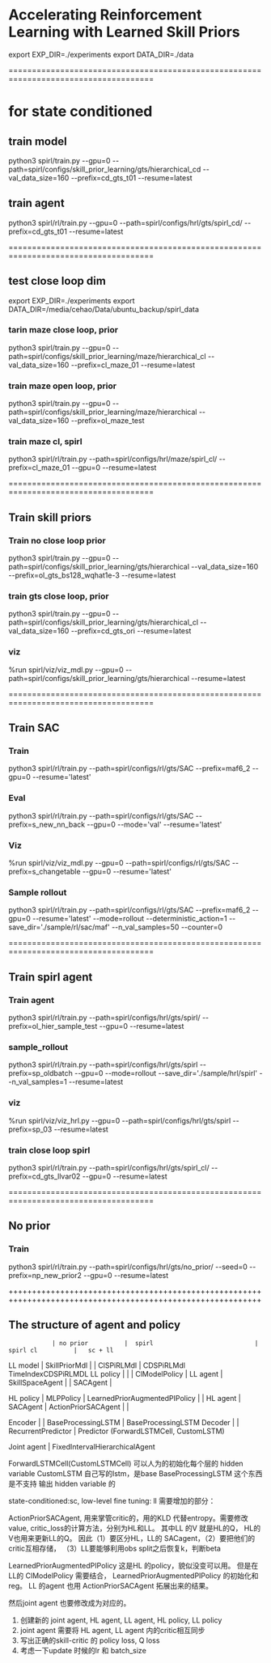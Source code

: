 # Accelerating Reinforcement Learning with Learned Skill Priors



export EXP_DIR=./experiments
export DATA_DIR=./data

=====================================================================================
# for state conditioned 
## train model
python3 spirl/train.py --gpu=0 --path=spirl/configs/skill_prior_learning/gts/hierarchical_cd --val_data_size=160 --prefix=cd_gts_t01 --resume=latest
## train agent
python3 spirl/rl/train.py --gpu=0 --path=spirl/configs/hrl/gts/spirl_cd/ --prefix=cd_gts_t01  --resume=latest


=====================================================================================
## test close loop dim
export EXP_DIR=./experiments
export DATA_DIR=/media/cehao/Data/ubuntu_backup/spirl_data

### tarin maze close loop, prior
python3 spirl/train.py --gpu=0 --path=spirl/configs/skill_prior_learning/maze/hierarchical_cl --val_data_size=160 --prefix=cl_maze_01 --resume=latest

### train maze open loop, prior
python3 spirl/train.py --gpu=0 --path=spirl/configs/skill_prior_learning/maze/hierarchical --val_data_size=160 --prefix=ol_maze_test

### train maze cl, spirl
python3 spirl/rl/train.py --path=spirl/configs/hrl/maze/spirl_cl/ --prefix=cl_maze_01 --gpu=0 --resume=latest



=====================================================================================
## Train skill priors
### Train no close loop prior
python3 spirl/train.py --gpu=0 --path=spirl/configs/skill_prior_learning/gts/hierarchical --val_data_size=160 --prefix=ol_gts_bs128_wqhat1e-3 --resume=latest


### train gts close loop, prior
python3 spirl/train.py --gpu=0 --path=spirl/configs/skill_prior_learning/gts/hierarchical_cl --val_data_size=160 --prefix=cd_gts_ori --resume=latest


### viz
%run spirl/viz/viz_mdl.py --gpu=0 --path=spirl/configs/skill_prior_learning/gts/hierarchical --resume=latest


=====================================================================================
## Train SAC
### Train
python3 spirl/rl/train.py --path=spirl/configs/rl/gts/SAC --prefix=maf6_2 --gpu=0 --resume='latest'

### Eval
python3 spirl/rl/train.py --path=spirl/configs/rl/gts/SAC --prefix=s_new_nn_back --gpu=0  --mode='val' --resume='latest'

### Viz
%run spirl/viz/viz_mdl.py --gpu=0 --path=spirl/configs/rl/gts/SAC --prefix=s_changetable --gpu=0  --resume='latest'


### Sample rollout
python3 spirl/rl/train.py --path=spirl/configs/rl/gts/SAC --prefix=maf6_2 --gpu=0 --resume='latest' --mode=rollout --deterministic_action=1 --save_dir='./sample/rl/sac/maf' --n_val_samples=50 --counter=0

=====================================================================================
## Train spirl agent
### Train agent
python3 spirl/rl/train.py --path=spirl/configs/hrl/gts/spirl/ --prefix=ol_hier_sample_test --gpu=0 --resume=latest

### sample_rollout
python3 spirl/rl/train.py --path=spirl/configs/hrl/gts/spirl --prefix=sp_oldbatch --gpu=0  --mode=rollout --save_dir='./sample/hrl/spirl' --n_val_samples=1 --resume=latest

### viz
%run spirl/viz/viz_hrl.py --gpu=0 --path=spirl/configs/hrl/gts/spirl --prefix=sp_03 --resume=latest


### train close loop spirl
python3 spirl/rl/train.py --path=spirl/configs/hrl/gts/spirl_cl/ --prefix=cd_gts_llvar02 --gpu=0 --resume=latest

=====================================================================================
## No prior
### Train
python3 spirl/rl/train.py --path=spirl/configs/hrl/gts/no_prior/ --seed=0 --prefix=np_new_prior2 --gpu=0 --resume=latest






++++++++++++++++++++++++++++++++++++++++++++++++++++++++++++++++++++++++++++++++++++++++++++++++++++++++++++
## The structure of agent and policy

                | no prior          |  spirl                            | spirl cl          |   sc + ll

 LL model       | SkillPriorMdl     |                                   | ClSPiRLMdl        | CDSPiRLMdl TimeIndexCDSPiRLMDL
 LL policy      |                   |                                   | ClModelPolicy     | 
 LL agent       | SkillSpaceAgent   |                                   | SACAgent          |

 HL policy      | MLPPolicy         | LearnedPriorAugmentedPIPolicy     |                   |
 HL agent       | SACAgent          | ActionPriorSACAgent               |                   |

 Encoder        |                   | BaseProcessingLSTM                | BaseProcessingLSTM
 Decoder        |                   | RecurrentPredictor                | Predictor
                                      (ForwardLSTMCell, CustomLSTM)

 Joint agent    | FixedIntervalHierarchicalAgent



ForwardLSTMCell(CustomLSTMCell) 可以人为的初始化每个层的 hidden variable
CustomLSTM 自己写的lstm，是base
BaseProcessingLSTM 这个东西是不支持 输出 hidden variable 的

state-conditioned:sc, low-level fine tuning: ll
需要增加的部分：

ActionPriorSACAgent, 用来掌管critic的，用的KLD 代替entropy。需要修改 value, critic_loss的计算方法，分别为HL和LL。
其中LL 的V 就是HL的Q， HL的V也用来更新LL的Q。
因此（1）要区分HL，LL的 SACagent，（2）要把他们的critic互相存储， （3）LL要能够利用obs split之后恢复k，判断beta

LearnedPriorAugmentedPIPolicy 这是HL 的policy，貌似没变可以用。
但是在LL的 ClModelPolicy 需要结合， LearnedPriorAugmentedPIPolicy 的初始化和reg。
LL 的agent 也用 ActionPriorSACAgent 拓展出来的结果。

然后joint agent 也要修改成为对应的。

1. 创建新的 joint agent, HL agent, LL agent, HL policy, LL policy
2. joint agent 需要将 HL agent, LL agent 内的critic相互同步
3. 写出正确的skill-critic 的 policy loss, Q loss
4. 考虑一下update 时候的lr 和 batch_size